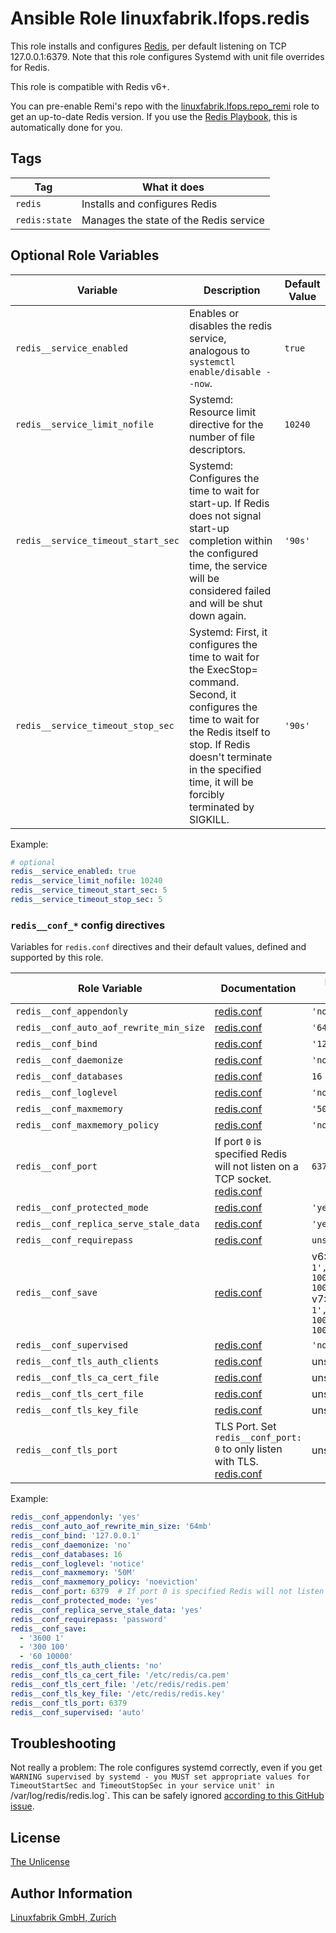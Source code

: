 # Ansible Role linuxfabrik.lfops.redis

This role installs and configures [Redis](https://redis.io/), per default listening on TCP 127.0.0.1:6379. Note that this role configures Systemd with unit file overrides for Redis.

This role is compatible with Redis v6+.

You can pre-enable Remi's repo with the [linuxfabrik.lfops.repo_remi](https://github.com/Linuxfabrik/lfops/tree/main/roles/repo_remi) role to get an up-to-date Redis version. If you use the [Redis Playbook](https://github.com/Linuxfabrik/lfops/blob/main/playbooks/redis.yml), this is automatically done for you.


## Tags

| Tag           | What it does                           |
| ---           | ------------                           |
| `redis`       | Installs and configures Redis          |
| `redis:state` | Manages the state of the Redis service |


## Optional Role Variables

| Variable | Description | Default Value |
| -------- | ----------- | ------------- |
| `redis__service_enabled` | Enables or disables the redis service, analogous to `systemctl enable/disable --now`. | `true` |
| `redis__service_limit_nofile` | Systemd: Resource limit directive for the number of file descriptors. | `10240` |
| `redis__service_timeout_start_sec` | Systemd: Configures the time to wait for start-up. If Redis does not signal start-up completion within the configured time, the service will be considered failed and will be shut down again. | `'90s'` |
| `redis__service_timeout_stop_sec` | Systemd: First, it configures the time to wait for the ExecStop= command. Second, it configures the time to wait for the Redis itself to stop. If Redis doesn't terminate in the specified time, it will be forcibly terminated by SIGKILL. | `'90s'` |

Example:
```yaml
# optional
redis__service_enabled: true
redis__service_limit_nofile: 10240
redis__service_timeout_start_sec: 5
redis__service_timeout_stop_sec: 5
```


### `redis__conf_*` config directives

Variables for `redis.conf` directives and their default values, defined and supported by this role.

| Role Variable                           | Documentation                                                    | Default Value  |
| -------------                           | -------------                                                    | -------------  |
| `redis__conf_appendonly`                | [redis.conf](https://github.com/redis/redis/blob/7.2/redis.conf) | `'no'`         |
| `redis__conf_auto_aof_rewrite_min_size` | [redis.conf](https://github.com/redis/redis/blob/7.2/redis.conf) | `'64mb'`       |
| `redis__conf_bind`                      | [redis.conf](https://github.com/redis/redis/blob/7.2/redis.conf) | `'127.0.0.1'`  |
| `redis__conf_daemonize`                 | [redis.conf](https://github.com/redis/redis/blob/7.2/redis.conf) | `'no'`         |
| `redis__conf_databases`                 | [redis.conf](https://github.com/redis/redis/blob/7.2/redis.conf) | `16`           |
| `redis__conf_loglevel`                  | [redis.conf](https://github.com/redis/redis/blob/7.2/redis.conf) | `'notice'`     |
| `redis__conf_maxmemory`                 | [redis.conf](https://github.com/redis/redis/blob/7.2/redis.conf) | `'50M'`        |
| `redis__conf_maxmemory_policy`          | [redis.conf](https://github.com/redis/redis/blob/7.2/redis.conf) | `'noeviction'` |
| `redis__conf_port`                      | If port `0` is specified Redis will not listen on a TCP socket. [redis.conf](https://github.com/redis/redis/blob/7.2/redis.conf) | `6379`|
| `redis__conf_protected_mode`            | [redis.conf](https://github.com/redis/redis/blob/7.2/redis.conf) | `'yes'`        |
| `redis__conf_replica_serve_stale_data`  | [redis.conf](https://github.com/redis/redis/blob/7.2/redis.conf) | `'yes'`        |
| `redis__conf_requirepass`               | [redis.conf](https://github.com/redis/redis/blob/7.2/redis.conf) | `unset`        |
| `redis__conf_save`                      | [redis.conf](https://github.com/redis/redis/blob/7.2/redis.conf) | v6: `['3600 1', '300 100', '60 10000']`<br>v7: `['3600 1', '300 100', '60 10000']` |
| `redis__conf_supervised`                | [redis.conf](https://github.com/redis/redis/blob/7.2/redis.conf) | `'no'`         |
| `redis__conf_tls_auth_clients`          | [redis.conf](https://github.com/redis/redis/blob/7.2/redis.conf) | unset          |
| `redis__conf_tls_ca_cert_file`          | [redis.conf](https://github.com/redis/redis/blob/7.2/redis.conf) | unset          |
| `redis__conf_tls_cert_file`             | [redis.conf](https://github.com/redis/redis/blob/7.2/redis.conf) | unset          |
| `redis__conf_tls_key_file`              | [redis.conf](https://github.com/redis/redis/blob/7.2/redis.conf) | unset          |
| `redis__conf_tls_port` | TLS Port. Set `redis__conf_port: 0` to only listen with TLS. [redis.conf](https://github.com/redis/redis/blob/7.2/redis.conf) | unset |

Example:

```yaml
redis__conf_appendonly: 'yes'
redis__conf_auto_aof_rewrite_min_size: '64mb'
redis__conf_bind: '127.0.0.1'
redis__conf_daemonize: 'no'
redis__conf_databases: 16
redis__conf_loglevel: 'notice'
redis__conf_maxmemory: '50M'
redis__conf_maxmemory_policy: 'noeviction'
redis__conf_port: 6379  # If port 0 is specified Redis will not listen on a TCP socket.
redis__conf_protected_mode: 'yes'
redis__conf_replica_serve_stale_data: 'yes'
redis__conf_requirepass: 'password'
redis__conf_save:
  - '3600 1'
  - '300 100'
  - '60 10000'
redis__conf_tls_auth_clients: 'no'
redis__conf_tls_ca_cert_file: '/etc/redis/ca.pem'
redis__conf_tls_cert_file: '/etc/redis/redis.pem'
redis__conf_tls_key_file: '/etc/redis/redis.key'
redis__conf_tls_port: 6379
redis__conf_supervised: 'auto'
```


## Troubleshooting

Not really a problem: The role configures systemd correctly, even if you get `WARNING supervised by systemd - you MUST set appropriate values for TimeoutStartSec and TimeoutStopSec in your service unit' in `/var/log/redis/redis.log`. This can be safely ignored [according to this GitHub issue](https://github.com/redis/redis/issues/8024).


## License

[The Unlicense](https://unlicense.org/)


## Author Information

[Linuxfabrik GmbH, Zurich](https://www.linuxfabrik.ch)
